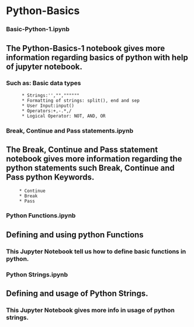 # Python-Basics
### Basic-Python-1.ipynb
## The Python-Basics-1 notebook gives more information regarding basics of python with help of jupyter notebook.
### Such as: Basic data types
          * Strings:'',"",""""""
          * Formatting of strings: split(), end and sep
          * User Input:input()
          * Operators:+,-.*,/
          * Logical Operator: NOT, AND, OR
### Break, Continue and Pass statements.ipynb
## The Break, Continue and Pass statement notebook gives more information regarding the python statements such Break, Continue and Pass python Keywords.
         * Continue
         * Break
         * Pass
### Python Functions.ipynb
##  Defining and using python Functions
### This Jupyter Notebook tell us how to define basic functions in python.
### Python Strings.ipynb
##  Defining and usage of Python Strings.
### This Jupyter Notebook gives more info in usage of python strings.
         
         
         
        
